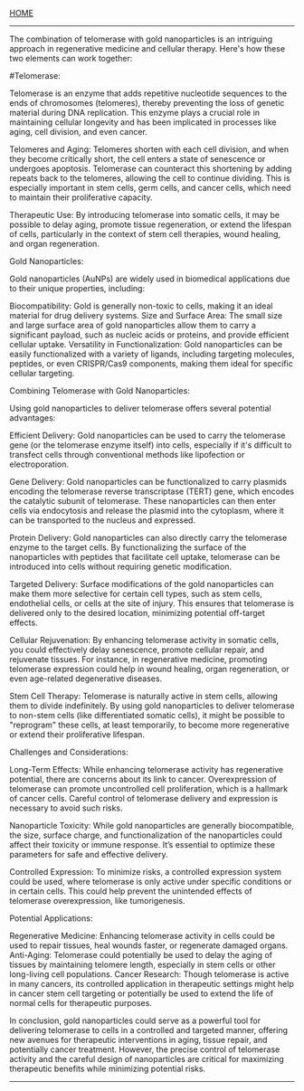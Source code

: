 [HOME](/README.md)   

---   

The combination of telomerase with gold nanoparticles is an intriguing approach in regenerative medicine and cellular therapy. Here's how these two elements can work together:


#Telomerase:


Telomerase is an enzyme that adds repetitive nucleotide sequences to the ends of chromosomes (telomeres), thereby preventing the loss of genetic material during DNA replication. This enzyme plays a crucial role in maintaining cellular longevity and has been implicated in processes like aging, cell division, and even cancer.




Telomeres and Aging: Telomeres shorten with each cell division, and when they become critically short, the cell enters a state of senescence or undergoes apoptosis. Telomerase can counteract this shortening by adding repeats back to the telomeres, allowing the cell to continue dividing. This is especially important in stem cells, germ cells, and cancer cells, which need to maintain their proliferative capacity.




Therapeutic Use: By introducing telomerase into somatic cells, it may be possible to delay aging, promote tissue regeneration, or extend the lifespan of cells, particularly in the context of stem cell therapies, wound healing, and organ regeneration.




Gold Nanoparticles:


Gold nanoparticles (AuNPs) are widely used in biomedical applications due to their unique properties, including:


Biocompatibility: Gold is generally non-toxic to cells, making it an ideal material for drug delivery systems.
Size and Surface Area: The small size and large surface area of gold nanoparticles allow them to carry a significant payload, such as nucleic acids or proteins, and provide efficient cellular uptake.
Versatility in Functionalization: Gold nanoparticles can be easily functionalized with a variety of ligands, including targeting molecules, peptides, or even CRISPR/Cas9 components, making them ideal for specific cellular targeting.


Combining Telomerase with Gold Nanoparticles:


Using gold nanoparticles to deliver telomerase offers several potential advantages:




Efficient Delivery: Gold nanoparticles can be used to carry the telomerase gene (or the telomerase enzyme itself) into cells, especially if it's difficult to transfect cells through conventional methods like lipofection or electroporation.




Gene Delivery: Gold nanoparticles can be functionalized to carry plasmids encoding the telomerase reverse transcriptase (TERT) gene, which encodes the catalytic subunit of telomerase. These nanoparticles can then enter cells via endocytosis and release the plasmid into the cytoplasm, where it can be transported to the nucleus and expressed.




Protein Delivery: Gold nanoparticles can also directly carry the telomerase enzyme to the target cells. By functionalizing the surface of the nanoparticles with peptides that facilitate cell uptake, telomerase can be introduced into cells without requiring genetic modification.






Targeted Delivery: Surface modifications of the gold nanoparticles can make them more selective for certain cell types, such as stem cells, endothelial cells, or cells at the site of injury. This ensures that telomerase is delivered only to the desired location, minimizing potential off-target effects.




Cellular Rejuvenation: By enhancing telomerase activity in somatic cells, you could effectively delay senescence, promote cellular repair, and rejuvenate tissues. For instance, in regenerative medicine, promoting telomerase expression could help in wound healing, organ regeneration, or even age-related degenerative diseases.




Stem Cell Therapy: Telomerase is naturally active in stem cells, allowing them to divide indefinitely. By using gold nanoparticles to deliver telomerase to non-stem cells (like differentiated somatic cells), it might be possible to "reprogram" these cells, at least temporarily, to become more regenerative or extend their proliferative lifespan.




Challenges and Considerations:




Long-Term Effects: While enhancing telomerase activity has regenerative potential, there are concerns about its link to cancer. Overexpression of telomerase can promote uncontrolled cell proliferation, which is a hallmark of cancer cells. Careful control of telomerase delivery and expression is necessary to avoid such risks.




Nanoparticle Toxicity: While gold nanoparticles are generally biocompatible, the size, surface charge, and functionalization of the nanoparticles could affect their toxicity or immune response. It’s essential to optimize these parameters for safe and effective delivery.




Controlled Expression: To minimize risks, a controlled expression system could be used, where telomerase is only active under specific conditions or in certain cells. This could help prevent the unintended effects of telomerase overexpression, like tumorigenesis.




Potential Applications:


Regenerative Medicine: Enhancing telomerase activity in cells could be used to repair tissues, heal wounds faster, or regenerate damaged organs.
Anti-Aging: Telomerase could potentially be used to delay the aging of tissues by maintaining telomere length, especially in stem cells or other long-living cell populations.
Cancer Research: Though telomerase is active in many cancers, its controlled application in therapeutic settings might help in cancer stem cell targeting or potentially be used to extend the life of normal cells for therapeutic purposes.


In conclusion, gold nanoparticles could serve as a powerful tool for delivering telomerase to cells in a controlled and targeted manner, offering new avenues for therapeutic interventions in aging, tissue repair, and potentially cancer treatment. However, the precise control of telomerase activity and the careful design of nanoparticles are critical for maximizing therapeutic benefits while minimizing potential risks.

---   
